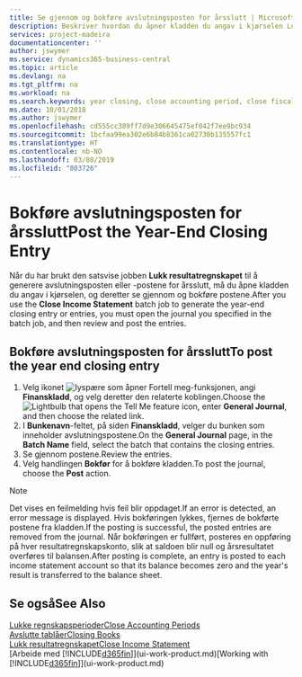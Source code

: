 ```yaml
---
title: Se gjennom og bokføre avslutningsposten for årsslutt | Microsoft-dokumentasjon
description: Beskriver hvordan du åpner kladden du angav i kjørselen Lukk resultatregnskapet, og deretter ser gjennom og bokfører avslutningsposten for årsslutt.
services: project-madeira
documentationcenter: ''
author: jswymer
ms.service: dynamics365-business-central
ms.topic: article
ms.devlang: na
ms.tgt_pltfrm: na
ms.workload: na
ms.search.keywords: year closing, close accounting period, close fiscal year, bank account detailed trial balance
ms.date: 10/01/2018
ms.author: jswymer
ms.openlocfilehash: cd555cc389ff7d9e306645475ef042f7ee9bc934
ms.sourcegitcommit: 1bcfaa99ea302e6b84b8361ca02730b135557fc1
ms.translationtype: HT
ms.contentlocale: nb-NO
ms.lasthandoff: 03/08/2019
ms.locfileid: "803726"
---
```

# <a name="post-the-year-end-closing-entry"></a><span data-ttu-id="29e22-103">Bokføre avslutningsposten for årsslutt</span><span class="sxs-lookup"><span data-stu-id="29e22-103">Post the Year-End Closing Entry</span></span>
<span data-ttu-id="29e22-104">Når du har brukt den satsvise jobben **Lukk resultatregnskapet** til å generere avslutningsposten eller -postene for årsslutt, må du åpne kladden du angav i kjørselen, og deretter se gjennom og bokføre postene.</span><span class="sxs-lookup"><span data-stu-id="29e22-104">After you use the **Close Income Statement** batch job to generate the year-end closing entry or entries, you must open the journal you specified in the batch job, and then review and post the entries.</span></span>

## <a name="to-post-the-year-end-closing-entry"></a><span data-ttu-id="29e22-105">Bokføre avslutningsposten for årsslutt</span><span class="sxs-lookup"><span data-stu-id="29e22-105">To post the year end closing entry</span></span>
1. <span data-ttu-id="29e22-106">Velg ikonet ![lyspære som åpner Fortell meg-funksjonen](media/ui-search/search_small.png "Fortell hva du vil gjøre"), angi **Finanskladd**, og velg deretter den relaterte koblingen.</span><span class="sxs-lookup"><span data-stu-id="29e22-106">Choose the ![Lightbulb that opens the Tell Me feature](media/ui-search/search_small.png "Tell me what you want to do") icon, enter **General Journal**, and then choose the related link.</span></span>
2. <span data-ttu-id="29e22-107">I **Bunkenavn**-feltet, på siden **Finanskladd**, velger du bunken som inneholder avslutningspostene.</span><span class="sxs-lookup"><span data-stu-id="29e22-107">On the **General Journal** page, in the **Batch Name** field, select the batch that contains the closing entries.</span></span>
3. <span data-ttu-id="29e22-108">Se gjennom postene.</span><span class="sxs-lookup"><span data-stu-id="29e22-108">Review the entries.</span></span>
4. <span data-ttu-id="29e22-109">Velg handlingen **Bokfør** for å bokføre kladden.</span><span class="sxs-lookup"><span data-stu-id="29e22-109">To post the journal, choose the **Post** action.</span></span>

> [!NOTE]  
>   <span data-ttu-id="29e22-110">Det vises en feilmelding hvis feil blir oppdaget.</span><span class="sxs-lookup"><span data-stu-id="29e22-110">If an error is detected, an error message is displayed.</span></span> <span data-ttu-id="29e22-111">Hvis bokføringen lykkes, fjernes de bokførte postene fra kladden.</span><span class="sxs-lookup"><span data-stu-id="29e22-111">If the posting is successful, the posted entries are removed from the journal.</span></span> <span data-ttu-id="29e22-112">Når bokføringen er fullført, posteres en oppføring på hver resultatregnskapskonto, slik at saldoen blir null og årsresultatet overføres til balansen.</span><span class="sxs-lookup"><span data-stu-id="29e22-112">After posting is complete, an entry is posted to each income statement account so that its balance becomes zero and the year's result is transferred to the balance sheet.</span></span>

## <a name="see-also"></a><span data-ttu-id="29e22-113">Se også</span><span class="sxs-lookup"><span data-stu-id="29e22-113">See Also</span></span>
[<span data-ttu-id="29e22-114">Lukke regnskapsperioder</span><span class="sxs-lookup"><span data-stu-id="29e22-114">Close Accounting Periods</span></span>](year-close-account-periods.md)  
[<span data-ttu-id="29e22-115">Avslutte tablåer</span><span class="sxs-lookup"><span data-stu-id="29e22-115">Closing Books</span></span>](year-close-books.md)  
[<span data-ttu-id="29e22-116">Lukk resultatregnskapet</span><span class="sxs-lookup"><span data-stu-id="29e22-116">Close Income Statement</span></span>](year-close-income-statement.md)  
<span data-ttu-id="29e22-117">[Arbeide med [!INCLUDE[d365fin](includes/d365fin_md.md)]](ui-work-product.md)</span><span class="sxs-lookup"><span data-stu-id="29e22-117">[Working with [!INCLUDE[d365fin](includes/d365fin_md.md)]](ui-work-product.md)</span></span>
